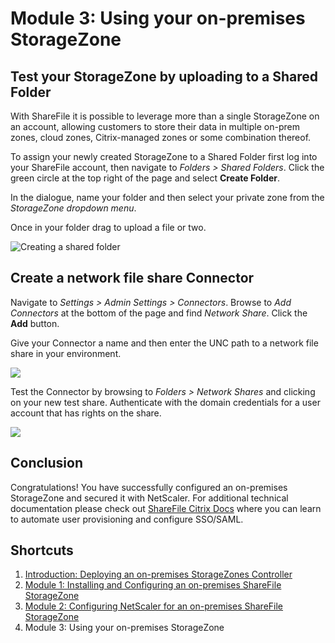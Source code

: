 # Module 3: Using your on-premises StorageZone



## Test your StorageZone by uploading to a Shared Folder

With ShareFile it is possible to leverage more than a single StorageZone on an account, allowing customers to store their data in multiple on-prem zones, cloud zones, Citrix-managed zones or some combination thereof. 

To assign your newly created StorageZone to a Shared Folder first log into your ShareFile account, then navigate to _Folders > Shared Folders_. Click the green circle at the top right of the page and select **Create Folder**.

In the dialogue, name your folder and then select your private zone from the *StorageZone dropdown menu*.

Once in your folder drag to upload a file or two.

![Creating a shared folder](images/shared-folder.gif)

## Create a network file share Connector

Navigate to *Settings > Admin Settings > Connectors*. Browse to *Add Connectors* at the bottom of the page and find *Network Share*. Click the **Add** button.

Give your Connector a name and then enter the UNC path to a network file share in your environment.

![](images/create-connector.gif)
 
Test the Connector by browsing to *Folders > Network Shares* and clicking on your new test share. Authenticate with the domain credentials for a user account that has rights on the share.
 
![](images/connector-auth.gif)

## Conclusion

Congratulations! You have successfully configured an on-premises StorageZone and secured it with NetScaler. For additional technical documentation please check out [ShareFile Citrix Docs](https://docs.citrix.com/en-us/sharefile.html) where you can learn to automate user provisioning and configure SSO/SAML.

## Shortcuts

1. [Introduction: Deploying an on-premises StorageZones Controller](../)
2. [Module 1: Installing and Configuring an on-premises ShareFile StorageZone](../Module-1)
3. [Module 2: Configuring NetScaler for an on-premises ShareFile StorageZone](../Module-2)
4. Module 3: Using your on-premises StorageZone
